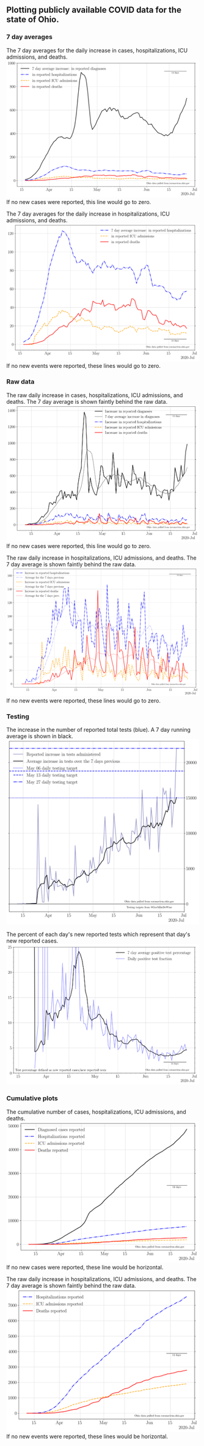 ## Plotting publicly available COVID data for the state of Ohio.

### 7 day averages
The 7 day averages for the daily increase in cases, hospitalizations, ICU admissions, and deaths.
![](7dayaverage_cases.png)
If no new cases were reported, this line would go to zero.

The 7 day averages for the daily increase in hospitalizations, ICU admissions, and deaths.
![](7dayaverage_hospital.png)
If no new events were reported, these lines would go to zero.

### Raw data
The raw daily increase in cases, hospitalizations, ICU admissions, and deaths. The 7 day average is shown faintly behind the raw data.
![](DailyCases.png)
If no new cases were reported, this line would go to zero.

The raw daily increase in hospitalizations, ICU admissions, and deaths. The 7 day average is shown faintly behind the raw data.
![](DailyHospitalizations.png)
If no new events were reported, these lines would go to zero.

### Testing

The increase in the number of reported total tests (blue). A 7 day running average is shown in black.
![](DailyTests.png)

The percent of each day's new reported tests which represent that day's new reported cases.
![](percentpositive_tests.png)

### Cumulative plots

The cumulative number of cases, hospitalizations, ICU admissions, and deaths.
![](Cases.png)
If no new cases were reported, these line would be horizontal.

The raw daily increase in hospitalizations, ICU admissions, and deaths. The 7 day average is shown faintly behind the raw data.
![](Hospitalizations.png)
If no new events were reported, these lines would be horizontal.
